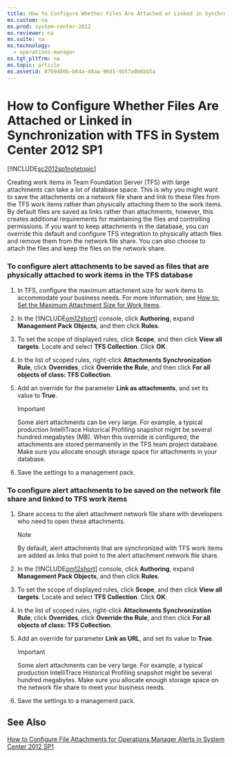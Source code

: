 ```yaml
---
title: How to Configure Whether Files Are Attached or Linked in Synchronization with TFS in System Center 2012 SP1
ms.custom: na
ms.prod: system-center-2012
ms.reviewer: na
ms.suite: na
ms.technology: 
  - operations-manager
ms.tgt_pltfrm: na
ms.topic: article
ms.assetid: 87b9480b-b64a-49aa-96d1-9b57a0b6bb5a
---
```

# How to Configure Whether Files Are Attached or Linked in Synchronization with TFS in System Center 2012 SP1
[!INCLUDE[sc2012sp1notetopic](Token/sc2012sp1notetopic_md.md)]

Creating work items in Team Foundation Server \(TFS\) with large attachments can take a lot of database space. This is why you might want to save the attachments on a network file share and link to these files from the TFS work items rather than physically attaching them to the work items. By default files are saved as links rather than attachments, however, this creates additional requirements for maintaining the files and controlling permissions. If you want to keep attachments in the database, you can override this default and configure TFS integration to physically attach files and remove them from the network file share. You can also choose to attach the files and keep the files on the network share.

### To configure alert attachments to be saved as files that are physically attached to work items in the TFS database

1.  In TFS, configure the maximum attachment size for work items to accommodate your business needs. For more information, see [How to: Set the Maximum Attachment Size for Work Items](http://go.microsoft.com/fwlink/p/?LinkId=272016).

2.  In the [!INCLUDE[om12short](Token/om12short_md.md)] console, click **Authoring**, expand **Management Pack Objects**, and then click **Rules**.

3.  To set the scope of displayed rules, click **Scope**, and then click **View all targets**. Locate and select **TFS Collection**. Click **OK**.

4.  In the list of scoped rules, right\-click **Attachments Synchronization Rule**, click **Overrides**, click **Override the Rule**, and then click **For all objects of class: TFS Collection**.

5.  Add an override for the parameter **Link as attachments**, and set its value to **True**.

    > [!IMPORTANT]
    > Some alert attachments can be very large. For example, a typical production IntelliTrace Historical Profiling snapshot might be several hundred megabytes \(MB\). When this override is configured, the attachments are stored permanently in the TFS team project database. Make sure you allocate enough storage space for attachments in your database.

6.  Save the settings to a management pack.

### To configure alert attachments to be saved on the network file share and linked to TFS work items

1.  Share access to the alert attachment network file share with developers who need to open these attachments.

    > [!NOTE]
    > By default, alert attachments that are synchronized with TFS work items are added as links that point to the alert attachment network file share.

2.  In the [!INCLUDE[om12short](Token/om12short_md.md)] console, click **Authoring**, expand **Management Pack Objects**, and then click **Rules**.

3.  To set the scope of displayed rules, click **Scope**, and then click **View all targets**. Locate and select **TFS Collection**. Click **OK**.

4.  In the list of scoped rules, right\-click **Attachments Synchronization Rule**, click **Overrides**, click **Override the Rule**, and then click **For all objects of class: TFS Collection**.

5.  Add an override for parameter **Link as URL**, and set its value to **True**.

    > [!IMPORTANT]
    > Some alert attachments can be very large. For example, a typical production IntelliTrace Historical Profiling snapshot might be several hundred megabytes. Make sure you allocate enough storage space on the network file share to meet your business needs.

6.  Save the settings to a management pack.

## See Also
[How to Configure File Attachments for Operations Manager Alerts in System Center 2012 SP1](How-to-Configure-File-Attachments-for-Operations-Manager-Alerts-in-System-Center-2012-SP1.md)


